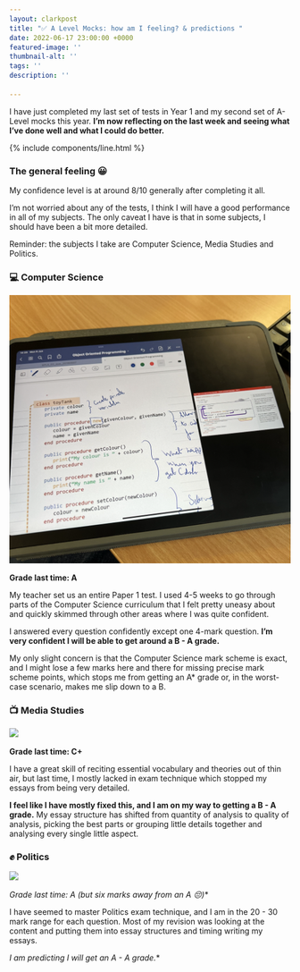 ```yaml
---
layout: clarkpost
title: "✅ A Level Mocks: how am I feeling? & predictions "
date: 2022-06-17 23:00:00 +0000
featured-image: ''
thumbnail-alt: ''
tags: ''
description: ''

---
```

I have just completed my last set of tests in Year 1 and my second set of A-Level mocks this year. **I’m now reflecting on the last week and seeing what I’ve done well and what I could do better.**

{% include components/line.html %}

### The general feeling 😀

My confidence level is at around 8/10 generally after completing it all.

I’m not worried about any of the tests, I think I will have a good performance in all of my subjects. The only caveat I have is that in some subjects, I should have been a bit more detailed.

Reminder: the subjects I take are Computer Science, Media Studies and Politics.

### 💻 Computer Science

![](/uploads/screenshot-2022-06-18-at-19-39-39.png)

**Grade last time: A**

My teacher set us an entire Paper 1 test. I used 4-5 weeks to go through parts of the Computer Science curriculum that I felt pretty uneasy about and quickly skimmed through other areas where I was quite confident.

I answered every question confidently except one 4-mark question. **I’m very confident I will be able to get around a B - A grade.**

My only slight concern is that the Computer Science mark scheme is exact, and I might lose a few marks here and there for missing precise mark scheme points, which stops me from getting an A* grade or, in the worst-case scenario, makes me slip down to a B.

### 📺 Media Studies

![](/uploads/screenshot-2022-06-18-at-19-36-13.png)

**Grade last time: C+**

I have a great skill of reciting essential vocabulary and theories out of thin air, but last time, I mostly lacked in exam technique which stopped my essays from being very detailed.

**I feel like I have mostly fixed this, and I am on my way to getting a B - A grade.** My essay structure has shifted from quantity of analysis to quality of analysis, picking the best parts or grouping little details together and analysing every single little aspect.

### ✊ Politics

![](/uploads/screenshot-2022-06-18-at-19-36-35.png)

**Grade last time: A (but six marks away from an A* 😔)**

I have seemed to master Politics exam technique, and I am in the 20 - 30 mark range for each question. Most of my revision was looking at the content and putting them into essay structures and timing writing my essays.

**I am predicting I will get an A - A* grade.**